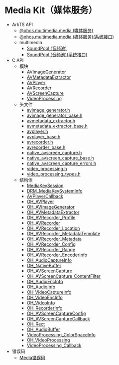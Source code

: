 # Media Kit（媒体服务）

- ArkTS API<!--media-arkts-->
  - [@ohos.multimedia.media (媒体服务)](js-apis-media.md)
  <!--Del-->
  - [@ohos.multimedia.media (媒体服务)(系统接口)](js-apis-media-sys.md)
  <!--DelEnd-->
  - multimedia<!--media-multimedia-arkts-->
    - [SoundPool (音频池)](js-apis-inner-multimedia-soundPool.md)
    <!--Del-->
    - [SoundPool (音频池)(系统接口)](js-apis-inner-multimedia-soundPool-sys.md)
    <!--DelEnd-->
- C API<!--media-c-->
  - 模块<!--media-module-->
    - [AVImageGenerator](capi-avimagegenerator.md)
    - [AVMetadataExtractor](capi-avmetadataextractor.md)
    - [AVPlayer](capi-avplayer.md)
    - [AVRecorder](capi-avrecorder.md)
    - [AVScreenCapture](capi-avscreencapture.md)
    - [VideoProcessing](capi-videoprocessing.md)
  - 头文件<!--media-headerfile-->
    - [avimage_generator.h](capi-avimage-generator-h.md)
    - [avimage_generator_base.h](capi-avimage-generator-base-h.md)
    - [avmetadata_extractor.h](capi-avmetadata-extractor-h.md)
    - [avmetadata_extractor_base.h](capi-avmetadata-extractor-base-h.md)
    - [avplayer.h](capi-avplayer-h.md)
    - [avplayer_base.h](capi-avplayer-base-h.md)
    - [avrecorder.h](capi-avrecorder-h.md)
    - [avrecorder_base.h](capi-avrecorder-base-h.md)
    - [native_avscreen_capture.h](capi-native-avscreen-capture-h.md)
    - [native_avscreen_capture_base.h](capi-native-avscreen-capture-base-h.md)
    - [native_avscreen_capture_errors.h](capi-native-avscreen-capture-errors-h.md)
    - [video_processing.h](capi-video-processing-h.md)
    - [video_processing_types.h](capi-video-processing-types-h.md)
  - 结构体<!--media-struct-->
    - [MediaKeySession](capi-mediakeysession.md)
    - [DRM_MediaKeySystemInfo](capi-drm-mediakeysysteminfo.md)
    - [AVPlayerCallback](capi-avplayercallback.md)
    - [OH_AVPlayer](capi-oh-avplayer.md)
    - [OH_AVImageGenerator](capi-oh-avimagegenerator.md)
    - [OH_AVMetadataExtractor](capi-oh-avmetadataextractor.md)
    - [OH_AVRecorder_Profile](capi-oh-avrecorder-profile.md)
    - [OH_AVRecorder](capi-oh-avrecorder.md)
    - [OH_AVRecorder_Location](capi-oh-avrecorder-location.md)
    - [OH_AVRecorder_MetadataTemplate](capi-oh-avrecorder-metadatatemplate.md)
    - [OH_AVRecorder_Metadata](capi-oh-avrecorder-metadata.md)
    - [OH_AVRecorder_Config](capi-oh-avrecorder-config.md)
    - [OH_AVRecorder_Range](capi-oh-avrecorder-range.md)
    - [OH_AVRecorder_EncoderInfo](capi-oh-avrecorder-encoderinfo.md)
    - [OH_AudioCaptureInfo](capi-oh-audiocaptureinfo.md)
    - [OH_NativeBuffer](capi-oh-nativebuffer.md)
    - [OH_AVScreenCapture](capi-oh-avscreencapture.md)
    - [OH_AVScreenCapture_ContentFilter](capi-oh-avscreencapture-contentfilter.md)
    - [OH_AudioEncInfo](capi-oh-audioencinfo.md)
    - [OH_AudioInfo](capi-oh-audioinfo.md)
    - [OH_VideoCaptureInfo](capi-oh-videocaptureinfo.md)
    - [OH_VideoEncInfo](capi-oh-videoencinfo.md)
    - [OH_VideoInfo](capi-oh-videoinfo.md)
    - [OH_RecorderInfo](capi-oh-recorderinfo.md)
    - [OH_AVScreenCaptureConfig](capi-oh-avscreencaptureconfig.md)
    - [OH_AVScreenCaptureCallback](capi-oh-avscreencapturecallback.md)
    - [OH_Rect](capi-oh-rect.md)
    - [OH_AudioBuffer](capi-oh-audiobuffer.md)
    - [VideoProcessing_ColorSpaceInfo](capi-videoprocessing-colorspaceinfo.md)
    - [OH_VideoProcessing](capi-oh-videoprocessing.md)
    - [VideoProcessing_Callback](capi-videoprocessing-callback.md)
- 错误码<!--media-arkts-errcode-->
  - [Media错误码](errorcode-media.md)
